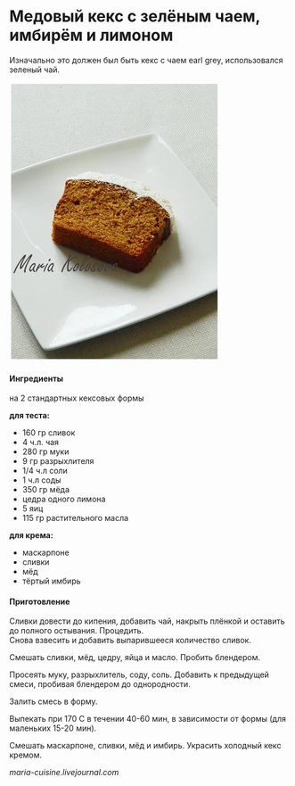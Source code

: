 # Медовый кекс с зелёным чаем, имбирём и лимоном

Изначально это должен был быть кекс с чаем earl grey, использовался зеленый чай.

![Медовый кекс с зелёным чаем, имбирём и лимоном](../../pics/DSCN7151.jpg)

#### Ингредиенты

на 2 стандартных кексовых формы

**для теста:**

* 160 гр сливок
* 4 ч.л. чая
* 280 гр муки
* 9 гр разрыхлителя
* 1/4 ч.л соли
* 1 ч.л соды
* 350 гр мёда
* цедра одного лимона
* 5 яиц
* 115 гр растительного масла

**для крема:**

* маскарпоне
* сливки
* мёд
* тёртый имбирь

#### Приготовление

Сливки довести до кипения, добавить чай, накрыть плёнкой и оставить до полного остывания. Процедить.  
Снова взвесить и добавить выпарившееся количество сливок.

Смешать сливки, мёд, цедру, яйца и масло. Пробить блендером.

Просеять муку, разрыхлитель, соду, соль. Добавить к предыдущей смеси, пробивая блендером до однородности.

Залить смесь в форму.

Выпекать при 170 С в течении 40-60 мин, в зависимости от формы \(для маленьких 15-20 мин\).

Смешать маскарпоне, сливки, мёд и имбирь. Украсить холодный кекс кремом.

_maria-cuisine.livejournal.com_
